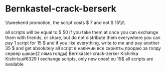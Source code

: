 # Bernkastel-crack-berserk

\\\\\\weekend promotion, the script costs $ 7 and not $ 15\\\\\\\

all scripts will be equal to $ 50 if you take them at once
you can exchange them with friends, or share, but do not distribute them everywhere
you can pay 1 script for 15 $ and if you like everything, write to me and pay another 35 $ and get absolutely all script
в наличии все скрипты,продаю за голду сервер шакан(2 ляма голды)
Bernkastel-crack-zerker Kishirika Kishirisu#6329
I exchange scripts, only new ones! eu 15$
all scripts are available


